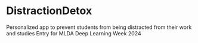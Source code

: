 # DistractionDetox
Personalized app to prevent students from being distracted from their work and studies
Entry for MLDA Deep Learning Week 2024
